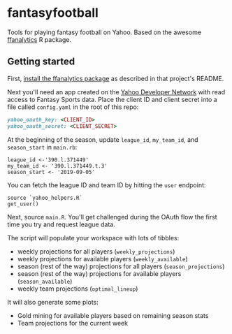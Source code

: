 # fantasyfootball
Tools for playing fantasy football on Yahoo.  Based on the awesome [ffanalytics](https://github.com/FantasyFootballAnalytics/ffanalytics) R package.

## Getting started
First, [install the ffanalytics package](https://github.com/FantasyFootballAnalytics/ffanalytics#installation) as described in that project's README.

Next you'll need an app created on the [Yahoo Developer Network](https://developer.yahoo.com/apps/) with read access to Fantasy Sports data.  Place the client ID and client secret into a file called `config.yaml` in the root of this repo:
```ruby
yahoo_oauth_key: <CLIENT_ID>
yahoo_oauth_secret: <CLIENT_SECRET>
```

At the beginning of the season, update `league_id`, `my_team_id`, and `season_start` in `main.rb`:
```
league_id <-'390.l.371449'
my_team_id <- '390.l.371449.t.3'
season_start <- '2019-09-05'
```

You can fetch the league ID and team ID by hitting the `user` endpoint:
```
source `yahoo_helpers.R`
get_user()
```

Next, source `main.R`.  You'll get challenged during the OAuth flow the first time you try and request league data.

The script will populate your workspace with lots of tibbles:
* weekly projections for all players (`weekly_projections`)
* weekly projections for available players (`weekly_available`)
* season (rest of the way) projections for all players (`season_projections`)
* season (rest of the way) projections for available players (`season_available`)
* weekly team projections (`optimal_lineup`)

It will also generate some plots:
* Gold mining for available players based on remaining season stats
* Team projections for the current week
